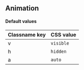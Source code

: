 ## Animation

<!-- <values.contentVisibility> -->
#### Default values
|Classname key|CSS value    |
|-------------|-------------|
|v            |```visible```|
|h            |```hidden``` |
|a            |```auto```   |

<!-- </values.contentVisibility> -->

<!-- <variants.contentVisibility> -->

<!-- </variants.contentVisibility> -->